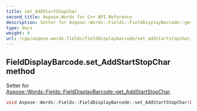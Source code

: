 ```yaml
---
title: set_AddStartStopChar
second_title: Aspose.Words for C++ API Reference
description: Setter for Aspose::Words::Fields::FieldDisplayBarcode::get_AddStartStopChar. 
type: docs
weight: 0
url: /cpp/aspose.words.fields/fielddisplaybarcode/set_addstartstopchar/
---
```

## FieldDisplayBarcode.set_AddStartStopChar method


Setter for [Aspose::Words::Fields::FieldDisplayBarcode::get_AddStartStopChar](./get_addstartstopchar/).

```cpp
void Aspose::Words::Fields::FieldDisplayBarcode::set_AddStartStopChar(bool value)
```


